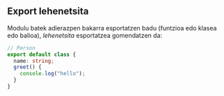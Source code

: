 ## Export lehenetsita

Modulu batek adierazpen bakarra esportatzen badu (funtzioa edo klasea edo balioa), _lehenetsita_ esportatzea gomendatzen da:

```typescript
// Person
export default class {
  name: string;
  greet() {
    console.log("hello");
  }
}
```

